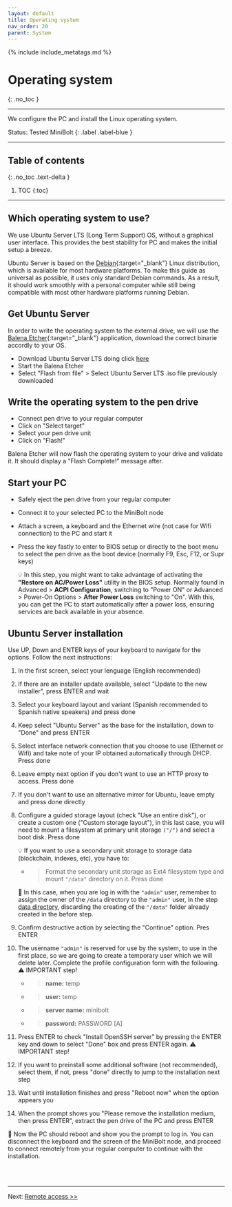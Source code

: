 ```yaml
---
layout: default
title: Operating system
nav_order: 20
parent: System
---
```

<!-- markdownlint-disable MD014 MD022 MD025 MD033 MD040 -->

{% include include_metatags.md %}

# Operating system

{: .no_toc }

---

We configure the PC and install the Linux operating system.

Status: Tested MiniBolt
{: .label .label-blue }

---

## Table of contents
{: .no_toc .text-delta }

1. TOC
{:toc}

---

## Which operating system to use?

We use Ubuntu Server LTS (Long Term Support) OS, without a graphical user interface.
This provides the best stability for PC and makes the initial setup a breeze.

Ubuntu Server is based on the [Debian](https://www.debian.org/){:target="_blank"} Linux distribution, which is available for most hardware platforms.
To make this guide as universal as possible, it uses only standard Debian commands.
As a result, it should work smoothly with a personal computer while still being compatible with most other hardware platforms running Debian.

## Get Ubuntu Server

In order to write the operating system to the external drive, we will use the [Balena Etcher](https://www.balena.io/etcher/){:target="_blank"} application, download the correct binarie accordly to your OS.

* Download Ubuntu Server LTS doing click [here](https://softlibre.unizar.es/ubuntu/releases/22.04.1/ubuntu-22.04.1-live-server-amd64.iso)
* Start the Balena Etcher
* Select "Flash from file" > Select Ubuntu Server LTS .iso file previously downloaded

## Write the operating system to the pen drive

* Connect pen drive to your regular computer
* Click on "Select target"
* Select your pen drive unit
* Click on "Flash!"

Balena Etcher will now flash the operating system to your drive and validate it. It should display a "Flash Complete!" message after.

## Start your PC

* Safely eject the pen drive from your regular computer
* Connect it to your selected PC to the MiniBolt node
* Attach a screen, a keyboard and the Ethernet wire (not case for Wifi connection) to the PC and start it
* Press the key fastly to enter to BIOS setup or directly to the boot menu to select the pen drive as the boot device (normally F9, Esc, F12, or Supr keys)

   💡 In this step, you might want to take advantage of activating the **"Restore on AC/Power Loss"** utility in the BIOS setup. Normally found in Advanced > **ACPI Configuration**, switching to "Power ON" or Advanced > Power-On Options > **After Power Loss** switching to "On". With this, you can get the PC to start automatically after a power loss, ensuring services are back available in your absence.

## Ubuntu Server installation

Use UP, Down and ENTER keys of your keyboard to navigate for the options. Follow the next instructions:

1. In the first screen, select your lenguage (English recommended)

1. If there are an installer update available, select "Update to the new installer", press ENTER and wait

1. Select your keyboard layout and variant (Spanish recommended to Spanish native speakers) and press done

1. Keep select "Ubuntu Server" as the base for the installation, down to "Done" and press ENTER

1. Select interface network connection that you choose to use (Ethernet or Wifi) and take note of your IP obtained automatically through DHCP. Press done

1. Leave empty next option if you don't want to use an HTTP proxy to access. Press done

1. If you don't want to use an alternative mirror for Ubuntu, leave empty and press done directly

1. Configure a guided storage layout (check "Use an entire disk"), or create a custom one ("Custom storage layout"), in this last case, you will need to mount a filesystem at primary unit storage `("/")` and select a boot disk. Press done

    💡 If you want to use a secondary unit storage to storage data (blockchain, indexes, etc), you have to:

    * > Format the secondary unit storage as Ext4 filesystem type and mount `"/data"` directory on it. Press done

    🚨 In this case, when you are log in with the `"admin"` user, remember to assign the owner of the `/data` directory to the `"admin"` user, in the step [data directory](https://twofaktor.github.io/minibolt/guide/system/configuration.html#data-directory), discarding the creating of the `"/data"` folder already created in the before step.

1. Confirm destructive action by selecting the "Continue" option. Pres ENTER

1. The username `"admin"` is reserved for use by the system, to use in the first place, so we are going to create a temporary user which we will delete later. Complete the profile configuration form with the following. ⚠️ IMPORTANT step!

    * > **name:** temp
    * > **user:** temp
    * > **server name:** minibolt
    * > **password:** PASSWORD [A]

1. Press ENTER to check "Install OpenSSH server" by pressing the ENTER key and down to select "Done" box and press ENTER again. ⚠️ IMPORTANT step!

1. If you want to preinstall some additional software (not recommended), select them, if not, press "done" directly to jump to the installation next step

1. Wait until installation finishes and press "Reboot now" when the option appears you

1. When the prompt shows you "Please remove the installation medium, then press ENTER", extract the pen drive of the PC and press ENTER

🥳 Now the PC should reboot and show you the prompt to log in. You can disconnect the keyboard and the screen of the MiniBolt node, and proceed to connect remotely from your regular computer to continue with the installation.

<br /><br />

---

Next: [Remote access >>](remote-access.md)
